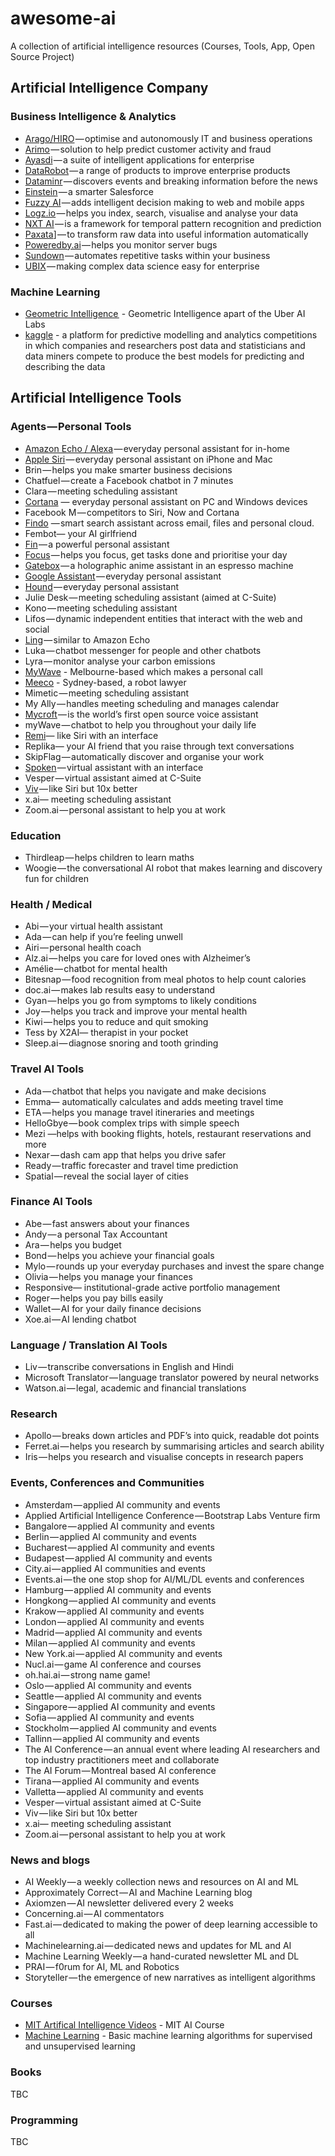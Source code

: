 # awesome-ai
A collection of artificial intelligence resources (Courses, Tools, App, Open Source Project)

## Artificial Intelligence Company

### Business Intelligence & Analytics

* [Arago/HIRO](https://www.arago.co/hiro/) — optimise and autonomously IT and business operations
* [Arimo](https://arimo.com/) — solution to help predict customer activity and fraud
* [Ayasdi](https://www.ayasdi.com/) — a suite of intelligent applications for enterprise
* [DataRobot](https://www.datarobot.com/) — a range of products to improve enterprise products
* [Dataminr](https://www.dataminr.com/) — discovers events and breaking information before the news
* [Einstein](https://www.salesforce.com/au/products/einstein/overview/) — a smarter Salesforce
* [Fuzzy AI](https://fuzzy.ai/) — adds intelligent decision making to web and mobile apps
* [Logz.io](http://logz.io/) — helps you index, search, visualise and analyse your data
* [NXT AI](https://nxt.ai) — is a framework for temporal pattern recognition and prediction
* [Paxata](http://www.paxata.com/)] — to transform raw data into useful information automatically
* [Poweredby.ai](https://poweredby.ai/) — helps you monitor server bugs
* [Sundown](https://www.sundown.ai/home/) — automates repetitive tasks within your business
* [UBIX](http://ubix.ai/#dynamic) — making complex data science easy for enterprise

### Machine Learning

* [Geometric Intelligence ](https://geometricintelligence.com/) - Geometric Intelligence apart of the Uber AI Labs 
* [kaggle](https://www.kaggle.com/) - a platform for predictive modelling and analytics competitions in which companies and researchers post data and statisticians and data miners compete to produce the best models for predicting and describing the data

## Artificial Intelligence Tools

### Agents — Personal Tools

* [Amazon Echo / Alexa](https://www.amazon.com/Amazon-Echo-Bluetooth-Speaker-with-WiFi-Alexa/dp/B00X4WHP5E) — everyday personal assistant for in-home
* [Apple Siri](http://www.apple.com/ios/siri/) — everyday personal assistant on iPhone and Mac
* Brin — helps you make smarter business decisions
* Chatfuel — create a Facebook chatbot in 7 minutes
* Clara — meeting scheduling assistant
* [Cortana](https://www.microsoft.com/en-us/mobile/experiences/cortana/) — everyday personal assistant on PC and Windows devices
* Facebook M — competitors to Siri, Now and Cortana
* [Findo](https://findo.com/) — smart search assistant across email, files and personal cloud.
* Fembot— your AI girlfriend
* [Fin](https://www.fin.com/) — a powerful personal assistant
* [Focus](http://www.focus.ai/) — helps you focus, get tasks done and prioritise your day
* [Gatebox](http://gatebox.ai/) — a holographic anime assistant in an espresso machine
* [Google Assistant](https://assistant.google.com/) — everyday personal assistant
* [Hound](http://hound.ai/) — everyday personal assistant
* Julie Desk — meeting scheduling assistant (aimed at C-Suite)
* Kono — meeting scheduling assistant
* Lifos — dynamic independent entities that interact with the web and social
* [Ling](http://ling.ai/en/) — similar to Amazon Echo
* Luka — chatbot messenger for people and other chatbots
* Lyra — monitor analyse your carbon emissions
* [MyWave](https://mywave.me/) - Melbourne-based which makes a personal call
* [Meeco](http://meeco.me) - Sydney-based, a robot lawyer
* Mimetic — meeting scheduling assistant
* My Ally — handles meeting scheduling and manages calendar
* [Mycroft](https://mycroft.ai/) — is the world’s first open source voice assistant
* myWave — chatbot to help you throughout your daily life
* [Remi](http://remi.ai/)— like Siri with an interface
* Replika— your AI friend that you raise through text conversations
* SkipFlag — automatically discover and organise your work
* [Spoken](http://spoken.ai/) — virtual assistant with an interface
* Vesper — virtual assistant aimed at C-Suite
* [Viv](http://viv.ai/) — like Siri but 10x better
* x.ai— meeting scheduling assistant
* Zoom.ai — personal assistant to help you at work

### Education

* Thirdleap — helps children to learn maths
* Woogie — the conversational AI robot that makes learning and discovery fun for children

### Health / Medical

* Abi — your virtual health assistant
* Ada — can help if you’re feeling unwell
* Airi — personal health coach
* Alz.ai — helps you care for loved ones with Alzheimer’s
* Amélie — chatbot for mental health
* Bitesnap — food recognition from meal photos to help count calories
* doc.ai — makes lab results easy to understand
* Gyan — helps you go from symptoms to likely conditions
* Joy — helps you track and improve your mental health
* Kiwi — helps you to reduce and quit smoking
* Tess by X2AI— therapist in your pocket
* Sleep.ai — diagnose snoring and tooth grinding

### Travel AI Tools

* Ada — chatbot that helps you navigate and make decisions
* Emma— automatically calculates and adds meeting travel time
* ETA — helps you manage travel itineraries and meetings
* HelloGbye — book complex trips with simple speech
* Mezi —helps with booking flights, hotels, restaurant reservations and more
* Nexar — dash cam app that helps you drive safer
* Ready — traffic forecaster and travel time prediction
* Spatial — reveal the social layer of cities

### Finance AI Tools

* Abe — fast answers about your finances
* Andy — a personal Tax Accountant
* Ara — helps you budget
* Bond — helps you achieve your financial goals
* Mylo — rounds up your everyday purchases and invest the spare change
* Olivia — helps you manage your finances
* Responsive— institutional-grade active portfolio management
* Roger — helps you pay bills easily
* Wallet — AI for your daily finance decisions
* Xoe.ai — AI lending chatbot

### Language / Translation AI Tools

* Liv — transcribe conversations in English and Hindi
* Microsoft Translator — language translator powered by neural networks
* Watson.ai — legal, academic and financial translations

### Research

* Apollo — breaks down articles and PDF’s into quick, readable dot points
* Ferret.ai — helps you research by summarising articles and search ability
* Iris — helps you research and visualise concepts in research papers

### Events, Conferences and Communities

* Amsterdam — applied AI community and events
* Applied Artificial Intelligence Conference — Bootstrap Labs Venture firm
* Bangalore — applied AI community and events
* Berlin — applied AI community and events
* Bucharest — applied AI community and events
* Budapest — applied AI community and events
* City.ai — applied AI communities and events
* Events.ai — the one stop shop for AI/ML/DL events and conferences
* Hamburg — applied AI community and events
* Hongkong — applied AI community and events
* Krakow — applied AI community and events
* London — applied AI community and events
* Madrid — applied AI community and events
* Milan — applied AI community and events
* New York.ai — applied AI community and events
* Nucl.ai — game AI conference and courses
* oh.hai.ai — strong name game!
* Oslo — applied AI community and events
* Seattle — applied AI community and events
* Singapore — applied AI community and events
* Sofia — applied AI community and events
* Stockholm — applied AI community and events
* Tallinn — applied AI community and events
* The AI Conference — an annual event where leading AI researchers and top industry practitioners meet and collaborate
* The AI Forum — Montreal based AI conference
* Tirana — applied AI community and events
* Valletta — applied AI community and events
* Vesper — virtual assistant aimed at C-Suite
* Viv — like Siri but 10x better
* x.ai— meeting scheduling assistant
* Zoom.ai — personal assistant to help you at work

### News and blogs

* AI Weekly — a weekly collection news and resources on AI and ML
* Approximately Correct — AI and Machine Learning blog
* Axiomzen — AI newsletter delivered every 2 weeks
* Concerning.ai — AI commentators
* Fast.ai — dedicated to making the power of deep learning accessible to all
* Machinelearning.ai — dedicated news and updates for ML and AI
* Machine Learning Weekly — a hand-curated newsletter ML and DL
* PRAI — f0rum for AI, ML and Robotics
* Storyteller — the emergence of new narratives as intelligent algorithms

### Courses

* [MIT Artifical Intelligence Videos](http://ocw.mit.edu/courses/electrical-engineering-and-computer-science/6-034-artificial-intelligence-fall-2010/lecture-videos) - MIT AI Course
* [Machine Learning](https://class.coursera.org/ml-008) - Basic machine learning algorithms for supervised and unsupervised learning

### Books

TBC

### Programming

TBC
